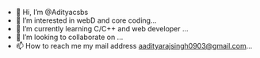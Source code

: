 - 👋 Hi, I’m @Adityacsbs
- 👀 I’m interested in webD and core coding...
- 🌱 I’m currently learning C/C++ and web developer ...
- 💞️ I’m looking to collaborate on ...
- 📫 How to reach me my mail address aadityarajsingh0903@gmail.com...

<!---
Adityacsbs/Adityacsbs is a ✨ special ✨ repository because its `README.md` (this file) appears on your GitHub profile.
You can click the Preview link to take a look at your changes.
--->
